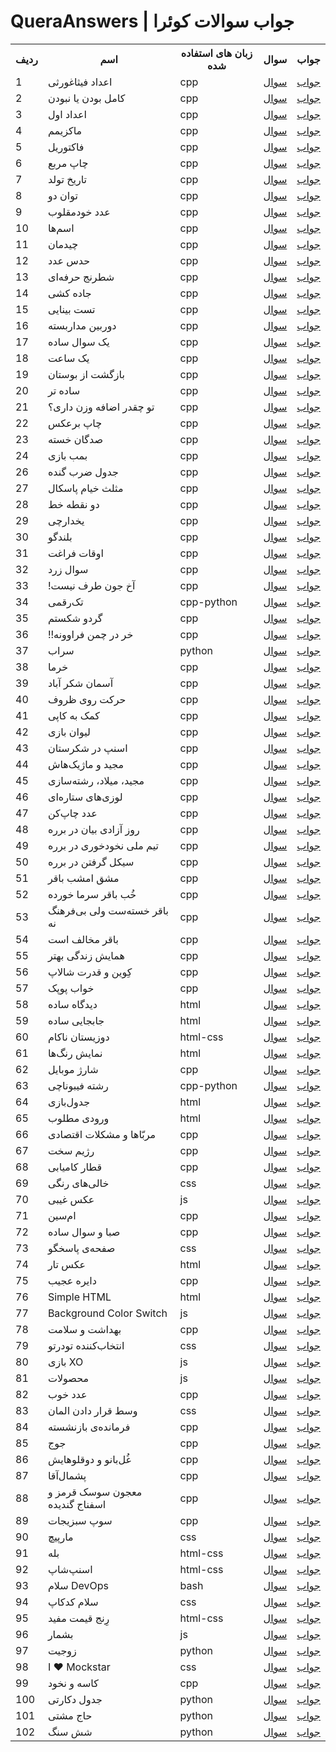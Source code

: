 # QueraAnswers | جواب سوالات کوئرا


<table>
  <th>ردیف</th>
  <th>اسم</th>
  <th>زبان های استفاده شده</th>
  <th>سوال</th>
  <th>جواب</th>

  <tr>
    <td>1</td>
    <td>اعداد فیثاغورثی</td>
    <td>cpp</td>
    <td><a href="https://quera.org/problemset/280">سوال</td>
    <td><a href="https://gist.github.com/ArefOrumiehei/34f3429cfff331be94286700d89aa54b">جواب</td>
  </tr>

  <tr>
    <td>2</td>
    <td>کامل بودن یا نبودن</td>
    <td>cpp</td>
    <td><a href="https://quera.org/problemset/282">سوال</td>
    <td><a href="https://gist.github.com/ArefOrumiehei/9ea986b5680ddf7031aef71c377bb71e">جواب</td>
  </tr>

  <tr>
    <td>3</td>
    <td>اعداد اول</td>
    <td>cpp</td>
    <td><a href="https://quera.org/problemset/293">سوال</td>
    <td><a href="https://gist.github.com/ArefOrumiehei/343aa2457d42f726218c0d70a4bb74bd">جواب</td>
  </tr>

  <tr>
    <td>4</td>
    <td>ماکزیمم</td>
    <td>cpp</td>
    <td><a href="https://quera.org/problemset/588">سوال</td>
    <td><a href="https://gist.github.com/ArefOrumiehei/e79aae9fea66700449fca13e30636da9">جواب</td>
  </tr>

  <tr>
    <td>5</td>
    <td>فاکتوریل</td>
    <td>cpp</td>
    <td><a href="https://quera.org/problemset/589">سوال</td>
    <td><a href="https://gist.github.com/ArefOrumiehei/fb1cb646d3e5d406ed7829367c468c3a">جواب</td>
  </tr>

  <tr>
    <td>6</td>
    <td>چاپ مربع</td>
    <td>cpp</td>
    <td><a href="https://quera.org/problemset/591">سوال</td>
    <td><a href="https://gist.github.com/ArefOrumiehei/98f29af7309da05b8a007bc28b1d0fd9">جواب</td>
  </tr>

  <tr>
    <td>7</td>
    <td>تاریخ تولد</td>
    <td>cpp</td>
    <td><a href="https://quera.org/problemset/615">سوال</td>
    <td><a href="https://gist.github.com/ArefOrumiehei/fb1cb646d3e5d406ed7829367c468c3a">جواب</td>
  </tr>

  <tr>
    <td>8</td>
    <td>توان دو</td>
    <td>cpp</td>
    <td><a href="https://quera.org/problemset/616">سوال</td>
    <td><a href="https://gist.github.com/ArefOrumiehei/c0f8fddc16e2451e51c69909c4ea3d64">جواب</td>
  </tr>

  <tr>
    <td>9</td>
    <td>عدد خودمقلوب</td>
    <td>cpp</td>
    <td><a href="https://quera.org/problemset/617">سوال</td>
    <td><a href="https://gist.github.com/ArefOrumiehei/66dc493eab756a46e6d34d5752750bfe">جواب</td>
  </tr>

  <tr>
    <td>10</td>
    <td>اسم‌ها</td>
    <td>cpp</td>
    <td><a href="https://quera.org/problemset/2529">سوال</td>
    <td><a href="https://gist.github.com/ArefOrumiehei/4119f8498ffcdd851a81b1c084aa8745">جواب</td>
  </tr>

  <tr>
    <td>11</td>
    <td>چیدمان</td>
    <td>cpp</td>
    <td><a href="https://quera.org/problemset/2534">سوال</td>
    <td><a href="https://gist.github.com/ArefOrumiehei/049e84b6e1bcdd08593dc14718eaa62f">جواب</td>
  </tr>

  <tr>
    <td>12</td>
    <td>حدس عدد</td>
    <td>cpp</td>
    <td><a href="https://quera.org/problemset/2596">سوال</td>
    <td><a href="https://gist.github.com/ArefOrumiehei/9265649372835499e29304ecf2de9b5b">جواب</td>
  </tr>

  <tr>
    <td>13</td>
    <td>شطرنج حرفه‌ای</td>
    <td>cpp</td>
    <td><a href="https://quera.org/problemset/2636">سوال</td>
    <td><a href="https://gist.github.com/ArefOrumiehei/a7e400d535cb4a0fb49d94d45ee68211">جواب</td>
  </tr>

  <tr>
    <td>14</td>
    <td>جاده کشی</td>
    <td>cpp</td>
    <td><a href="https://quera.org/problemset/2637">سوال</td>
    <td><a href="https://gist.github.com/ArefOrumiehei/ef88762db2254ec4180eaa753359cfd3">جواب</td>
  </tr>

  <tr>
    <td>15</td>
    <td>تست بینایی</td>
    <td>cpp</td>
    <td><a href="https://quera.org/problemset/2659">سوال</td>
    <td><a href="https://gist.github.com/ArefOrumiehei/b74dca849234d26a2a56040e9dbc4d2e">جواب</td>
  </tr>

  <tr>
    <td>16</td>
    <td>دوربین مداربسته</td>
    <td>cpp</td>
    <td><a href="https://quera.org/problemset/2794">سوال</td>
    <td><a href="https://gist.github.com/ArefOrumiehei/95f604ea75e6ea3a47b2846d94085115">جواب</td>
  </tr>

  <tr>
    <td>17</td>
    <td>یک سوال ساده</td>
    <td>cpp</td>
    <td><a href="https://quera.org/problemset/2885">سوال</td>
    <td><a href="https://gist.github.com/ArefOrumiehei/a01f91e762a0a61723a0c35e26366026">جواب</td>
  </tr>

  <tr>
    <td>18</td>
    <td>یک ساعت</td>
    <td>cpp</td>
    <td><a href="https://quera.org/problemset/2886">سوال</td>
    <td><a href="https://gist.github.com/ArefOrumiehei/fa1c33d55ac1fa291692dd94c61fb303">جواب</td>
  </tr>

  <tr>
    <td>19</td>
    <td>بازگشت از بوستان</td>
    <td>cpp</td>
    <td><a href="https://quera.org/problemset/3029">سوال</td>
    <td><a href="https://gist.github.com/ArefOrumiehei/2522d1b180c1cd919abfad7cbd246dcb">جواب</td>
  </tr>

  <tr>
    <td>20</td>
    <td>ساده تر</td>
    <td>cpp</td>
    <td><a href="https://quera.org/problemset/3403">سوال</td>
    <td><a href="https://gist.github.com/ArefOrumiehei/844fa4d7c1d1881a0ef70f75669f8996">جواب</td>
  </tr>

  <tr>
    <td>21</td>
    <td>تو چقدر اضافه وزن داری؟</td>
    <td>cpp</td>
    <td><a href="https://quera.org/problemset/3404">سوال</td>
    <td><a href="https://gist.github.com/ArefOrumiehei/b425a13534e4e628c877e16ac58316e1">جواب</td>
  </tr>

  <tr>
    <td>22</td>
    <td>چاپ برعکس</td>
    <td>cpp</td>
    <td><a href="https://quera.org/problemset/3405">سوال</td>
    <td><a href="https://gist.github.com/ArefOrumiehei/23e78ad7325863fec44b2a381e04fa49">جواب</td>
  </tr>

  <tr>
    <td>23</td>
    <td>صدگان خسته</td>
    <td>cpp</td>
    <td><a href="https://quera.org/problemset/3406">سوال</td>
    <td><a href="https://gist.github.com/ArefOrumiehei/8b8beb4ff195aedcabe04781ed68535a">جواب</td>
  </tr>

  <tr>
    <td>24</td>
    <td>بمب بازی</td>
    <td>cpp</td>
    <td><a href="https://quera.org/problemset/3407">سوال</td>
    <td><a href="https://gist.github.com/ArefOrumiehei/8c701898030897791ea9e372f59bde95">جواب</td>
  </tr>

  <tr>
    <td>26</td>
    <td>جدول ضرب گنده</td>
    <td>cpp</td>
    <td><a href="https://quera.org/problemset/3409">سوال</td>
    <td><a href="https://gist.github.com/ArefOrumiehei/2930cbdb59fdcb6a1927ad3be642a935">جواب</td>
  </tr>

  <tr>
    <td>27</td>
    <td>مثلث خیام پاسکال</td>
    <td>cpp</td>
    <td><a href="https://quera.org/problemset/3410">سوال</td>
    <td><a href="https://gist.github.com/ArefOrumiehei/7c1026ea5a0a0c761425e98623116ba6">جواب</td>
  </tr>

  <tr>
    <td>28</td>
    <td>دو نقطه خط</td>
    <td>cpp</td>
    <td><a href="https://quera.org/problemset/3414">سوال</td>
    <td><a href="https://gist.github.com/ArefOrumiehei/5bcf7e4495bb079c49d33ff5da853490">جواب</td>
  </tr>

  <tr>
    <td>29</td>
    <td>یخدارچی</td>
    <td>cpp</td>
    <td><a href="https://quera.org/problemset/3429">سوال</td>
    <td><a href="https://gist.github.com/ArefOrumiehei/7c4c86d75a0b9a4bf0463038e5224f5d">جواب</td>
  </tr>

  <tr>
    <td>30</td>
    <td>بلندگو</td>
    <td>cpp</td>
    <td><a href="https://quera.org/problemset/3430">سوال</td>
    <td><a href="https://gist.github.com/ArefOrumiehei/97e822937753cb55118d806f14e332c9">جواب</td>
  </tr>

  <tr>
    <td>31</td>
    <td>اوقات فراغت</td>
    <td>cpp</td>
    <td><a href="https://quera.org/problemset/3431">سوال</td>
    <td><a href="https://gist.github.com/ArefOrumiehei/78f50903a8ae98e17bc6c4eaac8e4d07">جواب</td>
  </tr>

  <tr>
    <td>32</td>
    <td>سوال زرد</td>
    <td>cpp</td>
    <td><a href="https://quera.org/problemset/3537">سوال</td>
    <td><a href="https://gist.github.com/ArefOrumiehei/3fef433b9b63fba630969c36f9e21f53">جواب</td>
  </tr>

  <tr>
    <td>33</td>
    <td>!آخ جون طرف نیست</td>
    <td>cpp</td>
    <td><a href="https://quera.org/problemset/3538">سوال</td>
    <td><a href="https://gist.github.com/ArefOrumiehei/36b270dcdabbe38e2f11f18d7f2808cd">جواب</td>
  </tr>

  <tr>
    <td>34</td>
    <td>تک‌رقمی</td>
    <td>cpp-python</td>
    <td><a href="https://quera.org/problemset/3539">سوال</td>
    <td><a href="https://gist.github.com/ArefOrumiehei/48cf89848d1464531fdf0be5d2518a1a">جواب</td>
  </tr>

  <tr>
    <td>35</td>
    <td>گردو شکستم</td>
    <td>cpp</td>
    <td><a href="https://quera.org/problemset/3540">سوال</td>
    <td><a href="https://gist.github.com/ArefOrumiehei/4fbb9dfa2fa3e299c3c90d9598853ead">جواب</td>
  </tr>

  <tr>
    <td>36</td>
    <td>!!خر در چمن فراوونه</td>
    <td>cpp</td>
    <td><a href="https://quera.org/problemset/4065">سوال</td>
    <td><a href="https://gist.github.com/ArefOrumiehei/cc6588417cd326f1ef7f417b845b4e94">جواب</td>
  </tr>

  <tr>
    <td>37</td>
    <td>سراب</td>
    <td>python</td>
    <td><a href="https://quera.org/problemset/4067">سوال</td>
    <td><a href="https://gist.github.com/ArefOrumiehei/3d675c4ca186521c09d206d6687fd945">جواب</td>
  </tr>

  <tr>
    <td>38</td>
    <td>خرما</td>
    <td>cpp</td>
    <td><a href="https://quera.org/problemset/4068">سوال</td>
    <td><a href="https://gist.github.com/ArefOrumiehei/652ee20974250a4419b395d104ef643b">جواب</td>
  </tr>

  <tr>
    <td>39</td>
    <td>آسمان شکر آباد</td>
    <td>cpp</td>
    <td><a href="https://quera.org/problemset/6082">سوال</td>
    <td><a href="https://gist.github.com/ArefOrumiehei/7d07499ee125da60e0b94ea762eb653e">جواب</td>
  </tr>

  <tr>
    <td>40</td>
    <td>حرکت روی ظروف</td>
    <td>cpp</td>
    <td><a href="https://quera.org/problemset/6375">سوال</td>
    <td><a href="https://gist.github.com/ArefOrumiehei/02442b1ca9ad58bbb4aff91fbb987b36">جواب</td>
  </tr>

  <tr>
    <td>41</td>
    <td>کمک به کاپی</td>
    <td>cpp</td>
    <td><a href="https://quera.org/problemset/8838">سوال</td>
    <td><a href="https://gist.github.com/ArefOrumiehei/45ce7967121b99aaae4dd78decdaf9db">جواب</td>
  </tr>

  <tr>
    <td>42</td>
    <td>لیوان بازی</td>
    <td>cpp</td>
    <td><a href="https://quera.org/problemset/8901">سوال</td>
    <td><a href="https://gist.github.com/ArefOrumiehei/39e013e7114f8470e8e820a41255f431">جواب</td>
  </tr>

  <tr>
    <td>43</td>
    <td>اسنپ در شکرستان</td>
    <td>cpp</td>
    <td><a href="https://quera.org/problemset/8938">سوال</td>
    <td><a href="https://gist.github.com/ArefOrumiehei/2f57e3fdad1971eb5575863764e2f8c6">جواب</td>
  </tr>

  <tr>
    <td>44</td>
    <td>مجید و ماژیک‌هاش</td>
    <td>cpp</td>
    <td><a href="https://quera.org/problemset/9109">سوال</td>
    <td><a href="https://gist.github.com/ArefOrumiehei/2b7f7b3a2c712331c4d3abf043855c64">جواب</td>
  </tr>

  <tr>
    <td>45</td>
    <td>مجید، میلاد، رشته‌سازی</td>
    <td>cpp</td>
    <td><a href="https://quera.org/problemset/9110">سوال</td>
    <td><a href="https://gist.github.com/ArefOrumiehei/7cf33a7fee34da146d2af208e52f1018">جواب</td>
  </tr>

  <tr>
    <td>46</td>
    <td>لوزی‌های ستاره‌ای</td>
    <td>cpp</td>
    <td><a href="https://quera.org/problemset/9773">سوال</td>
    <td><a href="https://gist.github.com/ArefOrumiehei/607d99338387b477393e061ce0d1080d">جواب</td>
  </tr>

  <tr>
    <td>47</td>
    <td>عدد چاپ‌کن</td>
    <td>cpp</td>
    <td><a href="https://quera.org/problemset/9774">سوال</td>
    <td><a href="https://gist.github.com/ArefOrumiehei/a1f4055f94408b460e5d75487cc8d7d1">جواب</td>
  </tr>

  <tr>
    <td>48</td>
    <td>روز آزادی بیان در برره</td>
    <td>cpp</td>
    <td><a href="https://quera.org/problemset/10162">سوال</td>
    <td><a href="https://gist.github.com/ArefOrumiehei/bf5137f45a5b7d06151083c420bf3c74">جواب</td>
  </tr>

  <tr>
    <td>49</td>
    <td>تیم ملی نخودخوری در برره</td>
    <td>cpp</td>
    <td><a href="https://quera.org/problemset/10163">سوال</td>
    <td><a href="https://gist.github.com/ArefOrumiehei/98aa83ced22e276cc4bd1462840aede9">جواب</td>
  </tr>

  <tr>
    <td>50</td>
    <td>سیکل گرفتن در برره</td>
    <td>cpp</td>
    <td><a href="https://quera.org/problemset/10166">سوال</td>
    <td><a href="https://gist.github.com/ArefOrumiehei/757e6cb9a9a185dacd711c22c44e8e48">جواب</td>
  </tr>

  <tr>
    <td>51</td>
    <td>مشق امشب باقر</td>
    <td>cpp</td>
    <td><a href="https://quera.org/problemset/10230">سوال</td>
    <td><a href="https://gist.github.com/ArefOrumiehei/739b07a85d44e95a0f4216744a474b0a">جواب</td>
  </tr>

  <tr>
    <td>52</td>
    <td>خُب باقر سرما خورده</td>
    <td>cpp</td>
    <td><a href="https://quera.org/problemset/10231">سوال</td>
    <td><a href="https://gist.github.com/ArefOrumiehei/70342a2aa2cce3370c5290228d70ccd4">جواب</td>
  </tr>

  <tr>
    <td>53</td>
    <td>باقر خسته‌ست ولی بی‌فرهنگ نه</td>
    <td>cpp</td>
    <td><a href="https://quera.org/problemset/10232">سوال</td>
    <td><a href="https://gist.github.com/ArefOrumiehei/c73f656f09a19ff9bda917f8913b0e80">جواب</td>
  </tr>

  <tr>
    <td>54</td>
    <td>باقر مخالف است</td>
    <td>cpp</td>
    <td><a href="https://quera.org/problemset/10233">سوال</td>
    <td><a href="https://gist.github.com/ArefOrumiehei/ec6a0d603e6663c9ba329e8b0e2409b0">جواب</td>
  </tr>

  <tr>
    <td>55</td>
    <td>همایش زندگی بهتر</td>
    <td>cpp</td>
    <td><a href="https://quera.org/problemset/10325">سوال</td>
    <td><a href="https://gist.github.com/ArefOrumiehei/56bcac476cdbbf9c2fd68e658f01343e">جواب</td>
  </tr>

  <tr>
    <td>56</td>
    <td>کِوین و قدرت شالاپ</td>
    <td>cpp</td>
    <td><a href="https://quera.org/problemset/14581">سوال</td>
    <td><a href="https://gist.github.com/ArefOrumiehei/45020d8340efcbe5e38c7546d6f12662">جواب</td>
  </tr>

  <tr>
    <td>57</td>
    <td>خواب پوپک</td>
    <td>cpp</td>
    <td><a href="https://quera.org/problemset/15124">سوال</td>
    <td><a href="https://gist.github.com/ArefOrumiehei/bb9085f577252a9c0eb836bae3a75480">جواب</td>
  </tr>

  <tr>
    <td>58</td>
    <td>دیدگاه ساده</td>
    <td>html</td>
    <td><a href="https://quera.org/problemset/15681">سوال</td>
    <td><a href="https://gist.github.com/ArefOrumiehei/08986f0f9392c989d493a6b905fe08e6">جواب</td>
  </tr>

  <tr>
    <td>59</td>
    <td>جابجایی ساده</td>
    <td>html</td>
    <td><a href="https://quera.org/problemset/15682">سوال</td>
    <td><a href="https://gist.github.com/ArefOrumiehei/7a44d467fb8025ecfa57e894c0754ece">جواب</td>
  </tr>

  <tr>
    <td>60</td>
    <td>دوزیستان ناکام</td>
    <td>html-css</td>
    <td><a href="https://quera.org/problemset/15688">سوال</td>
    <td><a href="https://gist.github.com/ArefOrumiehei/dc64ff88f3808bbd9fb397087bf99e8c">جواب</td>
  </tr>

  <tr>
    <td>61</td>
    <td>نمایش رنگ‌ها</td>
    <td>html</td>
    <td><a href="https://quera.org/problemset/15689">سوال</td>
    <td><a href="https://gist.github.com/ArefOrumiehei/6b4c1b1d58f21bf6ef8d02563b43e55e">جواب</td>
  </tr>

  <tr>
    <td>62</td>
    <td>شارژ موبایل</td>
    <td>cpp</td>
    <td><a href="https://quera.org/problemset/17244">سوال</td>
    <td><a href="https://gist.github.com/ArefOrumiehei/3cd7842e23f38fe8492536ef82d1fd86">جواب</td>
  </tr>

  <tr>
    <td>63</td>
    <td>رشته فیبوناچی</td>
    <td>cpp-python</td>
    <td><a href="https://quera.org/problemset/17675">سوال</td>
    <td><a href="https://gist.github.com/ArefOrumiehei/e114bb0ff8e23df2a4822533a071f84d">جواب</td>
  </tr>

  <tr>
    <td>64</td>
    <td>جدول‌بازی</td>
    <td>html</td>
    <td><a href="https://quera.org/problemset/18850">سوال</td>
    <td><a href="https://gist.github.com/ArefOrumiehei/65ce9e37e211ca5f5fcc817b6191aec4">جواب</td>
  </tr>

  <tr>
    <td>65</td>
    <td>ورودی مطلوب</td>
    <td>html</td>
    <td><a href="https://quera.org/problemset/18851">سوال</td>
    <td><a href="https://gist.github.com/ArefOrumiehei/6540c5962c670e2fdddc2b77191aa843">جواب</td>
  </tr>

  <tr>
    <td>66</td>
    <td>مربّاها و مشکلات اقتصادی</td>
    <td>cpp</td>
    <td><a href="https://quera.org/problemset/20249">سوال</td>
    <td><a href="https://gist.github.com/ArefOrumiehei/52e25958058840217985530752f4c26f">جواب</td>
  </tr>

  <tr>
    <td>67</td>
    <td>رژیم سخت</td>
    <td>cpp</td>
    <td><a href="https://quera.org/problemset/20256">سوال</td>
    <td><a href="https://gist.github.com/ArefOrumiehei/7d7f26e8b36ba88703c86f0956b078ca">جواب</td>
  </tr>

  <tr>
    <td>68</td>
    <td>قطار کامیابی</td>
    <td>cpp</td>
    <td><a href="https://quera.org/problemset/20257">سوال</td>
    <td><a href="https://gist.github.com/ArefOrumiehei/27f1cbc1272cfa8d52431c36d85f1214">جواب</td>
  </tr>

  <tr>
    <td>69</td>
    <td>خالی‌های رنگی</td>
    <td>css</td>
    <td><a href="https://quera.org/problemset/21220">سوال</td>
    <td><a href="https://gist.github.com/ArefOrumiehei/8f17de26769d683cc255c6b867665603">جواب</td>
  </tr>

  <tr>
    <td>70</td>
    <td>عکس غیبی</td>
    <td>js</td>
    <td><a href="https://quera.org/problemset/21221">سوال</td>
    <td><a href="https://gist.github.com/ArefOrumiehei/6eba3912dfe6613e50c57e595823ceb6">جواب</td>
  </tr>

  <tr>
    <td>71</td>
    <td>ام‌سین</td>
    <td>cpp</td>
    <td><a href="https://quera.org/problemset/28947">سوال</td>
    <td><a href="https://gist.github.com/ArefOrumiehei/e5f7b0649d77d44302c31aab6ede5aee">جواب</td>
  </tr>

  <tr>
    <td>72</td>
    <td>صبا و سوال ساده</td>
    <td>cpp</td>
    <td><a href="https://quera.org/problemset/31025">سوال</td>
    <td><a href="https://gist.github.com/ArefOrumiehei/546e2fdf375bfa0bb773dcece5cc3732">جواب</td>
  </tr>

  <tr>
    <td>73</td>
    <td>صفحه‌ی پاسخگو</td>
    <td>css</td>
    <td><a href="https://quera.org/problemset/33043">سوال</td>
    <td><a href="https://gist.github.com/ArefOrumiehei/23b0ef62df191df371ad22b1d2091e01">جواب</td>
  </tr>

  <tr>
    <td>74</td>
    <td>عکس تار</td>
    <td>html</td>
    <td><a href="https://quera.org/problemset/33488">سوال</td>
    <td><a href="https://gist.github.com/ArefOrumiehei/2dd398aa26d449b89f603704fda3ffcf">جواب</td>
  </tr>

  <tr>
    <td>75</td>
    <td>دایره عجیب</td>
    <td>cpp</td>
    <td><a href="https://quera.org/problemset/34081">سوال</td>
    <td><a href="https://gist.github.com/ArefOrumiehei/ef49faecdbcb0851961bfdcd76080de6">جواب</td>
  </tr>

  <tr>
    <td>76</td>
    <td>Simple HTML</td>
    <td>html</td>
    <td><a href="https://quera.org/problemset/43844">سوال</td>
    <td><a href="https://gist.github.com/ArefOrumiehei/62c0e6af711088fad0587906b4a9772d">جواب</td>
  </tr>

  <tr>
    <td>77</td>
    <td>Background Color Switch</td>
    <td>js</td>
    <td><a href="https://quera.org/problemset/49606">سوال</td>
    <td><a href="https://gist.github.com/ArefOrumiehei/111ff5b0867d022e8f9a0791ab604c75">جواب</td>
  </tr>

  <tr>
    <td>78</td>
    <td>بهداشت و سلامت</td>
    <td>cpp</td>
    <td><a href="https://quera.org/problemset/51865">سوال</td>
    <td><a href="https://gist.github.com/ArefOrumiehei/06281a3fedac9bca8649e56438b381fe">جواب</td>
  </tr>

  <tr>
    <td>79</td>
    <td>انتخاب‌کننده تودرتو</td>
    <td>css</td>
    <td><a href="https://quera.org/problemset/66543">سوال</td>
    <td><a href="https://gist.github.com/ArefOrumiehei/d1c48c398c02b67eebf8158a0120bf61">جواب</td>
  </tr>

  <tr>
    <td>80</td>
    <td>بازی XO</td>
    <td>js</td>
    <td><a href="https://quera.org/problemset/66544">سوال</td>
    <td><a href="https://gist.github.com/ArefOrumiehei/27e036c238e0c9e7f0c55a75719989c3">جواب</td>
  </tr>

  <tr>
    <td>81</td>
    <td>محصولات</td>
    <td>js</td>
    <td><a href="https://quera.org/problemset/66548">سوال</td>
    <td><a href="https://gist.github.com/ArefOrumiehei/cc1edaa0464192f1069199570660209e">جواب</td>
  </tr>

  <tr>
    <td>82</td>
    <td>عدد خوب</td>
    <td>cpp</td>
    <td><a href="https://quera.org/problemset/66861">سوال</td>
    <td><a href="https://gist.github.com/ArefOrumiehei/6368f373747acc496f6631255888ab5b">جواب</td>
  </tr>

  <tr>
    <td>83</td>
    <td>وسط قرار دادن المان</td>
    <td>css</td>
    <td><a href="https://quera.org/problemset/68275">سوال</td>
    <td><a href="https://gist.github.com/ArefOrumiehei/4b094022fab4a3f8c78dcfbfc5ad76a5">جواب</td>
  </tr>

  <tr>
    <td>84</td>
    <td>فرمانده‌ی بازنشسته</td>
    <td>cpp</td>
    <td><a href="https://quera.org/problemset/72874">سوال</td>
    <td><a href="https://gist.github.com/ArefOrumiehei/ffba28730da7a4a9f84ba4d243b79006">جواب</td>
  </tr>

  <tr>
    <td>85</td>
    <td>جوج</td>
    <td>cpp</td>
    <td><a href="https://quera.org/problemset/72875">سوال</td>
    <td><a href="https://gist.github.com/ArefOrumiehei/5e05feb8865e6266b2e656f132bad939">جواب</td>
  </tr>

  <tr>
    <td>86</td>
    <td>غُل‌بانو و دوقلوهایش</td>
    <td>cpp</td>
    <td><a href="https://quera.org/problemset/72876">سوال</td>
    <td><a href="https://gist.github.com/ArefOrumiehei/42025a62f6dce473e5cdb8668f47eb78">جواب</td>
  </tr>

  <tr>
    <td>87</td>
    <td>پشمال‌آقا</td>
    <td>cpp</td>
    <td><a href="https://quera.org/problemset/72877">سوال</td>
    <td><a href="https://gist.github.com/ArefOrumiehei/a7e6187b7dc05ddfb17015ffa8332a3a">جواب</td>
  </tr>

  <tr>
    <td>88</td>
    <td>معجون سوسک قرمز و اسفناج گندیده</td>
    <td>cpp</td>
    <td><a href="https://quera.org/problemset/72880">سوال</td>
    <td><a href="https://gist.github.com/ArefOrumiehei/4549a88399aff30ce03352c51ee224e9">جواب</td>
  </tr>

  <tr>
    <td>89</td>
    <td>سوپ سبزیجات</td>
    <td>cpp</td>
    <td><a href="https://quera.org/problemset/72881">سوال</td>
    <td><a href="https://gist.github.com/ArefOrumiehei/1c4d68a57c10738ac742e8ec01a4a7f4">جواب</td>
  </tr>

  <tr>
    <td>90</td>
    <td>مارپیچ</td>
    <td>css</td>
    <td><a href="https://quera.org/problemset/82518">سوال</td>
    <td><a href="https://gist.github.com/ArefOrumiehei/6b07574d5f6050afaf9702937c93c664">جواب</td>
  </tr>

  <tr>
    <td>91</td>
    <td>بله</td>
    <td>html-css</td>
    <td><a href="https://quera.org/problemset/98448">سوال</td>
    <td><a href="https://gist.github.com/ArefOrumiehei/4da152318ba1568988e84eb242333a1e">جواب</td>
  </tr>

  <tr>
    <td>92</td>
    <td>اسنپ‌شاپ</td>
    <td>html-css</td>
    <td><a href="https://quera.org/problemset/109570">سوال</td>
    <td><a href="https://gist.github.com/ArefOrumiehei/a9a763a4bec71a6c9d7df867232c05ed">جواب</td>
  </tr>

  <tr>
    <td>93</td>
    <td>سلام DevOps</td>
    <td>bash</td>
    <td><a href="https://quera.org/problemset/129786">سوال</td>
    <td><a href="https://gist.github.com/ArefOrumiehei/a0074af46c2d9675403f92fc150aa916">جواب</td>
  </tr>

  <tr>
    <td>94</td>
    <td>سلام کدکاپ</td>
    <td>css</td>
    <td><a href="https://quera.org/problemset/132260">سوال</td>
    <td><a href="https://gist.github.com/ArefOrumiehei/e238a3b7060260e4f83378918b55b8de">جواب</td>
  </tr>

  <tr>
    <td>95</td>
    <td>رِنج قیمت مفید</td>
    <td>html-css</td>
    <td><a href="https://quera.org/problemset/134351">سوال</td>
    <td><a href="https://gist.github.com/ArefOrumiehei/28ce90c61ce26b24fa7c09fc7dbf9989">جواب</td>
  </tr>

  <tr>
    <td>96</td>
    <td>بشمار</td>
    <td>js</td>
    <td><a href="https://quera.org/problemset/134354">سوال</td>
    <td><a href="https://gist.github.com/ArefOrumiehei/b7edbc35caf10b83b458eb9bf54d0e2e">جواب</td>
  </tr>

  <tr>
    <td>97</td>
    <td>زوجیت</td>
    <td>python</td>
    <td><a href="https://quera.org/problemset/140035">سوال</td>
    <td><a href="https://gist.github.com/ArefOrumiehei/7ae5de840b5f3aa553bb10f974f462c4">جواب</td>
  </tr>

  <tr>
    <td>98</td>
    <td>I ❤ Mockstar</td>
    <td>css</td>
    <td><a href="https://quera.org/problemset/182260">سوال</td>
    <td><a href="https://gist.github.com/ArefOrumiehei/64e04a305a62dcc746e5034daab27d68">جواب</td>
  </tr>

  <tr>
    <td>99</td>
    <td>کاسه و نخود</td>
    <td>cpp</td>
    <td><a href="https://quera.org/problemset/197000">سوال</td>
    <td><a href="https://gist.github.com/ArefOrumiehei/7ae0309a4b2a179ed74ff86944f50b56">جواب</td>
  </tr>

  <tr>
    <td>100</td>
    <td>جدول دکارتی</td>
    <td>python</td>
    <td><a href="https://quera.org/problemset/209103">سوال</td>
    <td><a href="https://gist.github.com/ArefOrumiehei/1dc8f83ce75d6df9596abcd94601e782">جواب</td>
  </tr>

  <tr>
    <td>101</td>
    <td>حاج مشتی</td>
    <td>python</td>
    <td><a href="https://quera.org/problemset/209104">سوال</td>
    <td><a href="https://gist.github.com/ArefOrumiehei/dbced9812f7ed32d3d4d68b15d5c0e25">جواب</td>
  </tr>

  <tr>
    <td>102</td>
    <td>شش سنگ</td>
    <td>python</td>
    <td><a href="https://quera.org/problemset/211019">سوال</td>
    <td><a href="https://gist.github.com/ArefOrumiehei/b3df2798f3730c110ea033e36d621340">جواب</td>
  </tr>
</table>
